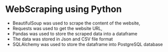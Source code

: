 # WebScraping using Python
- BeautifulSoup was used to scrape the content of the website, 
- Requests was used to get the website URL, 
- Pandas was used to store the scraped data into a dataframe
- The data was stored in Json and CSV file format
- SQLAlchemy was used to store the dataframe into PostgreSQL database
